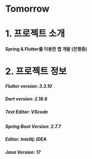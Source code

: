 # Tomorrow

# 1. 프로젝트 소개
#### Spring & Flutter를 이용한 앱 개발 (진행중)

# 2.  프로젝트 정보
##### Flutter version: 3.3.10
##### Dart version: 2.18.6
##### Text Editor: VScode
## 
##### Spring Boot Version: 2.7.7
##### Editor: Intellij: IDEA
##### Java Version: 17





